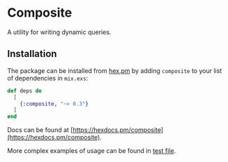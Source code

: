 # Composite
A utility for writing dynamic queries.

## Installation

The package can be installed from [hex.pm](https://hex.pm/packages/composite) by
adding `composite` to your list of dependencies in `mix.exs`:

```elixir
def deps do
  [
    {:composite, "~> 0.3"}
  ]
end
```
Docs can be found at [https://hexdocs.pm/composite](https://hexdocs.pm/composite).

More complex examples of usage can be found in [test file](test/composite_test.exs).
